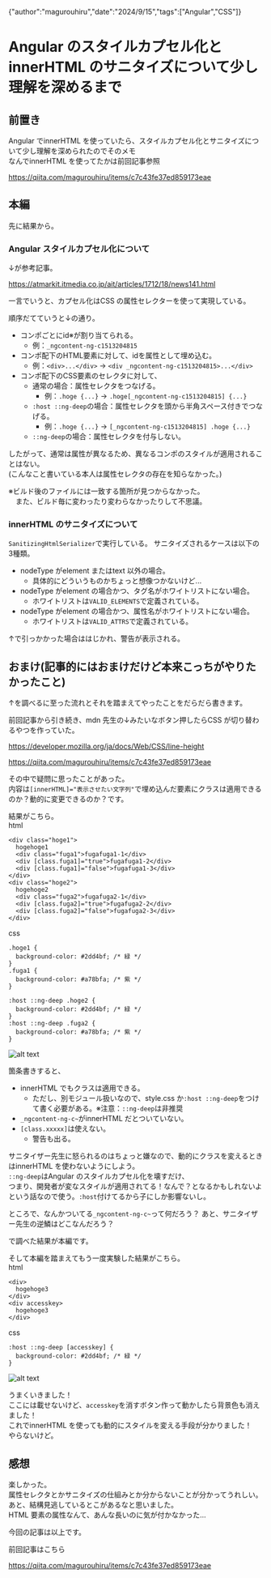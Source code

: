 {"author":"magurouhiru","date":"2024/9/15","tags":["Angular","CSS"]}
# Angular のスタイルカプセル化とinnerHTML のサニタイズについて少し理解を深めるまで

## 前置き
Angular でinnerHTML を使っていたら、スタイルカプセル化とサニタイズについて少し理解を深められたのでそのメモ  
なんでinnerHTML を使ってたかは前回記事参照

https://qiita.com/magurouhiru/items/c7c43fe37ed859173eae

## 本編
先に結果から。

### Angular スタイルカプセル化について
↓が参考記事。

https://atmarkit.itmedia.co.jp/ait/articles/1712/18/news141.html

一言でいうと、カプセル化はCSS の属性セレクターを使って実現している。  

順序だてていうと↓の通り。
- コンポごとにid※が割り当てられる。
  - 例：`_ngcontent-ng-c1513204815`
- コンポ配下のHTML要素に対して、idを属性として埋め込む。
  - 例：`<div>...</div>` → `<div _ngcontent-ng-c1513204815>...</div>`
- コンポ配下のCSS要素のセレクタに対して、
  - 通常の場合：属性セレクタをつなげる。
    - 例：`.hoge {...}` → `.hoge[_ngcontent-ng-c1513204815] {...}`
  - `:host ::ng-deep`の場合：属性セレクタを頭から半角スペース付きでつなげる。
    - 例：`.hoge {...}` → `[_ngcontent-ng-c1513204815] .hoge {...}`
  - `::ng-deep`の場合：属性セレクタを付与しない。

したがって、通常は属性が異なるため、異なるコンポのスタイルが適用されることはない。  
(こんなこと書いている本人は属性セレクタの存在を知らなかった。)

※ビルド後のファイルには一致する箇所が見つからなかった。  
　また、ビルド毎に変わったり変わらなかったりして不思議。  

### innerHTML のサニタイズについて
`SanitizingHtmlSerializer`で実行している。
サニタイズされるケースは以下の3種類。
- nodeType がelement またはtext 以外の場合。
  - 具体的にどういうものかちょっと想像つかないけど...
- nodeType がelement の場合かつ、タグ名がホワイトリストにない場合。
  - ホワイトリストは`VALID_ELEMENTS`で定義されている。
- nodeType がelement の場合かつ、属性名がホワイトリストにない場合。
  - ホワイトリストは`VALID_ATTRS`で定義されている。

↑で引っかかった場合ははじかれ、警告が表示される。


## おまけ(記事的にはおまけだけど本来こっちがやりたかったこと)
↑を調べるに至った流れとそれを踏まえてやったことをだらだら書きます。

前回記事から引き続き、mdn 先生の↓みたいなボタン押したらCSS が切り替わるやつを作っていた。  

https://developer.mozilla.org/ja/docs/Web/CSS/line-height

https://qiita.com/magurouhiru/items/c7c43fe37ed859173eae

その中で疑問に思ったことがあった。  
内容は`[innerHTML]="表示させたい文字列"`で埋め込んだ要素にクラスは適用できるのか？動的に変更できるのか？です。  

結果がこちら。  
html
```
<div class="hoge1">
  hogehoge1
  <div class="fuga1">fugafuga1-1</div>
  <div [class.fuga1]="true">fugafuga1-2</div>
  <div [class.fuga1]="false">fugafuga1-3</div>
</div>
<div class="hoge2">
  hogehoge2
  <div class="fuga2">fugafuga2-1</div>
  <div [class.fuga2]="true">fugafuga2-2</div>
  <div [class.fuga2]="false">fugafuga2-3</div>
</div>
```
css
```
.hoge1 {
  background-color: #2dd4bf; /* 緑 */
}
.fuga1 {
  background-color: #a78bfa; /* 紫 */
}

:host ::ng-deep .hoge2 {
  background-color: #2dd4bf; /* 緑 */
}
:host ::ng-deep .fuga2 {
  background-color: #a78bfa; /* 紫 */
}
```
![alt text](010/1.png)

箇条書きすると、  
- innerHTML でもクラスは適用できる。  
  - ただし、別モジュール扱いなので、style.css か`:host ::ng-deep`をつけて書く必要がある。※注意：`::ng-deep`は非推奨    
- `_ngcontent-ng-c~`がinnerHTML だとついていない。  
- `[class.xxxxx]`は使えない。  
  - 警告も出る。

サニタイザー先生に怒られるのはちょっと嫌なので、動的にクラスを変えるときはinnerHTML を使わないようにしよう。  
`::ng-deep`はAngular のスタイルカプセル化を壊すだけ、  
つまり、開発者が変なスタイルが適用されてる！なんで？となるかもしれないよ  
という話なので使う。`:host`付けてるから子にしか影響ないし。  

ところで、なんかついてる`_ngcontent-ng-c~`って何だろう？
あと、サニタイザー先生の逆鱗はどこなんだろう？

で調べた結果が本編です。  

そして本編を踏まえてもう一度実験した結果がこちら。  
html
```
<div>
  hogehoge3
</div>
<div accesskey>
  hogehoge3
</div>
```
css
```
:host ::ng-deep [accesskey] {
  background-color: #2dd4bf; /* 緑 */
}
```
![alt text](010/2.png)

うまくいきました！  
ここには載せないけど、`accesskey`を消すボタン作って動かしたら背景色も消えました！  
これでinnerHTML を使っても動的にスタイルを変える手段が分かりました！  
やらないけど。  

## 感想
楽しかった。  
属性セレクタとかサニタイズの仕組みとか分からないことが分かってうれしい。
あと、結構見逃しているとこがあるなと思いました。  
HTML 要素の属性なんて、あんな長いのに気が付かなかった...  


今回の記事は以上です。  

前回記事はこちら  

https://qiita.com/magurouhiru/items/c7c43fe37ed859173eae
